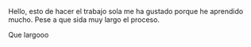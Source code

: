 
Hello, esto de hacer el trabajo sola me ha gustado porque he aprendido mucho.
 Pese a que sida muy largo el proceso. 

 Que largooo 